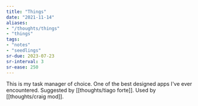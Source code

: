 ```yaml
---
title: "Things"
date: "2021-11-14"
aliases:
- "/thoughts/things"
- "things"
tags:
- "notes"
- "seedlings"
sr-due: 2023-07-23
sr-interval: 3
sr-ease: 250
---
```


This is my task manager of choice. One of the best designed apps I've ever encountered. Suggested by [[thoughts/tiago forte]]. Used by [[thoughts/craig mod]].

